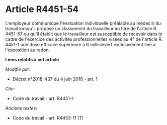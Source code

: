 # Article R4451-54

L'employeur communique l'évaluation individuelle préalable au médecin du travail lorsqu'il propose un classement du
travailleur au titre de l'article R. 4451-57 ou qu'il établit que le travailleur est susceptible de recevoir dans le cadre de
l'exercice des activités professionnelles visées au 4° de l'article R. 4451-1 une dose efficace supérieure à 6 millisievert
exclusivement liée à l'exposition au radon.

**Liens relatifs à cet article**

_Modifié par_:

  - Décret n°2018-437 du 4 juin 2018 - art. 1

_Cite_:

  - Code du travail - art. R4451-1

_Anciens textes_:

  - Code du travail - art. R4453-11 (T)
